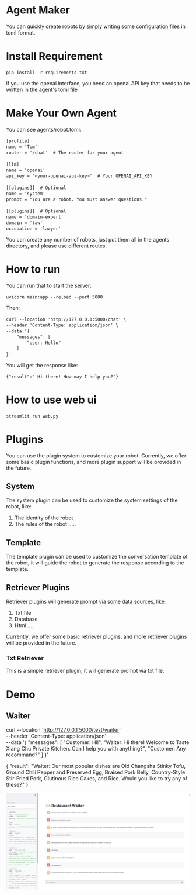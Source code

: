 # Agent Maker
You can quickly create robots by simply writing some configuration files in toml format.

# Install Requirement
```
pip install -r requirements.txt
```

If you use the openai interface, you need an openai API key that needs to be written in the agent's toml file

# Make Your Own Agent

You can see agents/robot.toml:

```
[profile]
name = 'Tom'
router = '/chat'  # The router for your agent

[llm]
name = 'openai'
api_key = '<your-openai-api-key>'  # Your OPENAI_API_KEY

[[plugins]]  # Optional
name = 'system'
prompt = "You are a robot. You must answer questions."

[[plugins]]  # Optional
name = 'domain-expert'
domain = 'law'
occupation = 'lawyer'

```

You can create any number of robots, just put them all in the agents directory, and please use different routes.


# How to run

You can run that to start the server:
```
uvicorn main:app --reload --port 5000
```

Then:

```
curl --location 'http://127.0.0.1:5000/chat' \
--header 'Content-Type: application/json' \
--data '{
    "messages": [
        "user: Hello"
    ]
}'
```

You will get the response like:
```
{"result":" Hi there! How may I help you?"}
```

# How to use web ui

```
streamlit run web.py
```



# Plugins

You can use the plugin system to customize your robot. Currently, we offer some basic plugin functions, and more plugin support will be provided in the future.

## System

The system plugin can be used to customize the system settings of the robot, like:
1. The identity of the robot
2. The rules of the robot
.....

## Template

The template plugin can be used to customize the conversation template of the robot, it will guide the robot to generate the response according to the template.

## Retriever Plugins

Retriever plugins will generate prompt via some data sources, like:
1. Txt file
2. Database
3. Html
....

Currently, we offer some basic retriever plugins, and more retriever plugins will be provided in the future.

### Txt Retriever 

This is a simple retriever plugin, it will generate prompt via txt file.


# Demo

## Waiter

curl --location 'http://127.0.0.1:5000/test/waiter' \
--header 'Content-Type: application/json' \
--data '{
    "messages": [
        "Customer: Hi!",
        "Waiter: Hi there! Welcome to Taste Xiang Chu Private Kitchen. Can I help you with anything?",
        "Customer: Any recommand?"
    ]
}'

{
    "result": "Waiter: Our most popular dishes are Old Changsha Stinky Tofu, Ground Chili Pepper and Preserved Egg, Braised Pork Belly, Country-Style Stir-Fried Pork, Glutinous Rice Cakes, and Rice. Would you like to try any of these?"
}

![demo](./docs/imgs/waiter_demo.jpg)